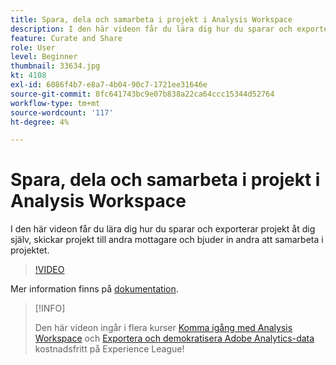 ```yaml
---
title: Spara, dela och samarbeta i projekt i Analysis Workspace
description: I den här videon får du lära dig hur du sparar och exporterar projekt åt dig själv, skickar projekt till andra mottagare och bjuder in andra att samarbeta i projektet.
feature: Curate and Share
role: User
level: Beginner
thumbnail: 33634.jpg
kt: 4108
exl-id: 6086f4b7-e8a7-4b04-90c7-1721ee31646e
source-git-commit: 8fc641743bc9e07b838a22ca64ccc15344d52764
workflow-type: tm+mt
source-wordcount: '117'
ht-degree: 4%

---
```


# Spara, dela och samarbeta i projekt i Analysis Workspace

I den här videon får du lära dig hur du sparar och exporterar projekt åt dig själv, skickar projekt till andra mottagare och bjuder in andra att samarbeta i projektet.

>[!VIDEO](https://video.tv.adobe.com/v/30993/?quality=12&learn=on)

Mer information finns på [dokumentation](https://experienceleague.adobe.com/docs/analytics/analyze/analysis-workspace/curate-share/send-schedule-files.html).

>[!INFO]
>
> Den här videon ingår i flera kurser [Komma igång med Analysis Workspace](https://experienceleague.adobe.com/?recommended=Analytics-U-1-2020.1.workspace) och [Exportera och demokratisera Adobe Analytics-data](https://experienceleague.adobe.com/?recommended=Analytics-A-1-2022.1.democratizing) kostnadsfritt på Experience League!

